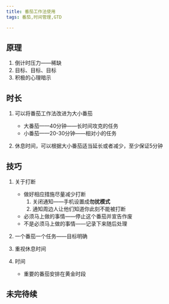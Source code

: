 ```yaml
---
title: 番茄工作法使用
tags: 番茄,时间管理,GTD

---
```



## 原理
1.  倒计时压力——稀缺 
2. 目标、目标、目标
3. 积极的心理暗示
	


## 时长

1. 可以将番茄工作法改进为大小番茄

	-  大番茄——40分钟——长时间攻克的任务 
	- 小番茄——20-30分钟——相对小的任务

2. 休息时间，可以根据大小番茄适当延长或者减少，至少保证5分钟 


## 技巧

1. 关于打断

	- 做好相应措施尽量减少打断 
		1. 关闭通知——手机设置成**勿扰模式**
		2. 通知周边人让他们知道你此刻不能被打断

	* 必须马上做的事情——停止这个番茄并宣告作废
	* 不是必须马上做的事情——记录下来随后处理

2. 一个番茄一个任务——目标明确
3. 重视休息时间
4. 时间

	* 重要的番茄安排在黄金时段

## 未完待续


